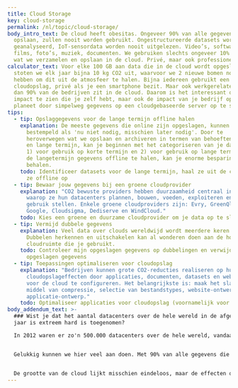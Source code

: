 ```yaml
---
title: Cloud Storage
key: cloud-storage
permalink: /nl/topic/cloud-storage/
body_intro_text: De cloud heeft obesitas. Ongeveer 90% van alle gegevens die we
  opslaan, zullen nooit worden gebruikt. Ongestructureerde datasets worden nooit
  geanalyseerd, IoT-sensordata worden nooit uitgelezen. Video’s, software,
  films, foto’s, muziek, documenten. We gebruiken slechts ongeveer 10% van alles
  wat we verzamelen en opslaan in de cloud. Privé, maar ook professioneel.
calculator_text: Voor elke 100 GB aan data die in de cloud wordt opgeslagen,
  stoten we elk jaar bijna 10 kg CO2 uit, waarvoor we 2 nieuwe bomen nodig
  hebben om dit uit de atmosfeer te halen. Bijna iedereen gebruikt een soort van
  cloudopslag, privé als je een smartphone bezit. Maar ook werkgerelateerd. Meer
  dan 90% van de bedrijven zit in de cloud. Daarom is het interessant om de
  impact te zien die je zelf hebt, maar ook de impact van je bedrijf op de
  planeet door simpelweg gegevens op een cloudgebaseerde server op te slaan.
tips:
  - tip: Opslaggegevens voor de lange termijn offline halen
    explanation: De meeste gegevens die online zijn opgeslagen, kunnen worden
      bestempeld als 'nu niet nodig, misschien later nodig'. Door te
      heroverwegen wat we opslaan en archiveren in termen van behoeften op korte
      en lange termijn, kan je beginnen met het categoriseren van je datasets in
      1) voor gebruik op korte termijn en 2) voor gebruik op lange termijn. Door
      de langetermijn gegevens offline te halen, kan je enorme besparingen
      behalen.
    todo: Identificeer datasets voor de lange termijn, haal ze uit de cloud en sla
      ze offline op
  - tip: Bewaar jouw gegevens bij een groene cloudprovider
    explanation: "CO2 bewuste providers hebben duurzaamheid centraal in de manier
      waarop ze hun datacenters plannen, bouwen, voeden, exploiteren en buiten
      gebruik stellen. Enkele groene cloudproviders zijn: Evry, GreenQloud,
      Google, Cloudsigma, Dediserve en WindCloud."
    todo: Kies een groene en duurzame cloudprovider om je data op te slaan
  - tip: Vermijd dubbele gegevens
    explanation: Veel data over clouds wereldwijd wordt meerdere keren opgeslagen.
      Dubbelen herkennen en uitschakelen kan al wonderen doen aan de hoeveelheid
      cloudruimte die je gebruikt.
    todo: Controleer mijn opgeslagen gegevens op dubbelingen en verwijder dubbel
      opgeslagen gegevens
  - tip: Toepassingen optimaliseren voor cloudopslag
    explanation: "Bedrijven kunnen grote CO2-reducties realiseren op hun
      cloudopslageffecten door applicaties, documenten, datasets en websites
      voor de cloud te configureren. Het belangrijkste is: maak het slank door
      middel van compressie, selectie van bestandstypes, website-ontwerp en
      applicatie-ontwerp."
    todo: Optimaliseer applicaties voor cloudopslag (voornamelijk voor bedrijven)
body_addendum_text: >-
  ### Wist je dat het aantal datacenters over de hele wereld in de afgelopen 10
  jaar is extreem hard is toegenomen?

  In 2012 waren er zo'n 500.000 datacenters over de hele wereld, vandaag zijn dat er meer dan 8 miljoen en de komende jaren zullen dat er nog veel meer worden. De toch al zwaarlijvige cloud wordt dikker en dikker. De energiebehoefte verdubbelt elke 4 jaar, waardoor cloudopslag de snelst groeiende energieverbruikende sector ter wereld is. Als we zo doorgaan, zal in 2040 naar schatting 14% van de CO2-uitstoot in de wereld worden veroorzaakt door de elektriciteitsvraag van datacenters.


  Gelukkig kunnen we hier veel aan doen. Met 90% van alle gegevens die nooit worden gebruikt, met veel gegevens die zijn opgeslagen voor langdurige verzameling, met veel dubbele invoer en met niet-geoptimaliseerde applicatieconfiguraties, zijn er veel gebieden waarop we efficiënter kunnen worden in het gebruik van cloudopslagruimten.


  De grootte van de cloud lijkt misschien eindeloos, maar de effecten op aarde zijn heel reëel. Het is tijd om wat op te ruimen in onze privé- en bedrijfsclouds.
---
```

